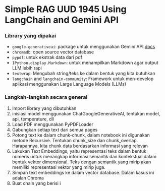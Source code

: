 # Simple RAG UUD 1945 Using LangChain and Gemini API

### Library yang dipakai
- `google-generativeai`: package untuk menggunakan Gemini API [docs](https://pypi.org/project/google-generativeai/)
- `chromadb`: open source vector database
- `pypdf`: untuk ekstrak data dari pdf
- `IPython.display.Markdown`: untuk menampilkan Markdown agar output LLM lebih rapi
- `textwrap`: Mengubah string/teks ke dalam bentuk yang kita butuhkan
- `langchain` and `langchain-community`: Framework untuk men-develop aplikasi menggunakan Large Language Models (LLMs)


### Langkah-langkah secara general

1. Import library yang dibutuhkan
2. inisiasi model menggunakan ChatGoogleGenerativeAI, tentukan model, api, temperature, dll
3. Load PDF menggunakan PyPDFLoader
4. Gabungkan setiap text dari semua pages
5. Potong text ke dalam chunk-chunk, dalam notebook ini digunakan metode Recursive. Tentukan chunk_size dan chunk_overlap. Harapannya, kita chunk data berdasarkan informasi yang relevan
6. Lakukan Text Embeddings, yaitu representasi teks dalam bentuk numeris untuk menangkap informasi semantik dan kontekstual dalam bentuk vektor dimensional. Teks dengan semantik yang mirip akan memiliki representasi vektor yang mirip juga.
7. Simpan text embeddings ke dalam vector database. Dalam kasus ini adalah Chroma
8. Buat chain yang berisi i